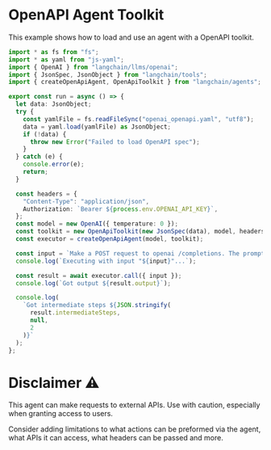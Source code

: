 # OpenAPI Agent Toolkit

This example shows how to load and use an agent with a OpenAPI toolkit.

```typescript
import * as fs from "fs";
import * as yaml from "js-yaml";
import { OpenAI } from "langchain/llms/openai";
import { JsonSpec, JsonObject } from "langchain/tools";
import { createOpenApiAgent, OpenApiToolkit } from "langchain/agents";

export const run = async () => {
  let data: JsonObject;
  try {
    const yamlFile = fs.readFileSync("openai_openapi.yaml", "utf8");
    data = yaml.load(yamlFile) as JsonObject;
    if (!data) {
      throw new Error("Failed to load OpenAPI spec");
    }
  } catch (e) {
    console.error(e);
    return;
  }

  const headers = {
    "Content-Type": "application/json",
    Authorization: `Bearer ${process.env.OPENAI_API_KEY}`,
  };
  const model = new OpenAI({ temperature: 0 });
  const toolkit = new OpenApiToolkit(new JsonSpec(data), model, headers);
  const executor = createOpenApiAgent(model, toolkit);

  const input = `Make a POST request to openai /completions. The prompt should be 'tell me a joke.'`;
  console.log(`Executing with input "${input}"...`);

  const result = await executor.call({ input });
  console.log(`Got output ${result.output}`);

  console.log(
    `Got intermediate steps ${JSON.stringify(
      result.intermediateSteps,
      null,
      2
    )}`
  );
};
```

# Disclaimer ⚠️

This agent can make requests to external APIs. Use with caution, especially when granting access to users.

Consider adding limitations to what actions can be preformed via the agent, what APIs it can access, what headers can be passed and more.

